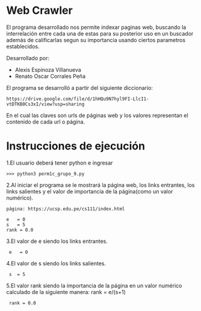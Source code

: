 # Web Crawler
El programa desarrollado nos permite indexar paginas web, buscando la interrelación entre cada una de estas para su posterior uso en un buscador además de calificarlas segun su importancia usando ciertos parametros establecidos.

Desarrollado por:
- Alexis Espinoza Villanueva
- Renato Oscar Corrales Peña

El programa se desarrolló a partir del siguiente diccionario:

    https://drive.google.com/file/d/1hHQu9N7hyl9FI-LlcI1-vtDTKB0Cs3xI/view?usp=sharing
    
En el cual las claves son urls de páginas web y los valores representan el contenido de cada url o página.

# Instrucciones de ejecución
1.El usuario deberá tener python e ingresar

    >>> python3 perm1c_grupo_9.py
    
2.Al iniciar el programa se le mostrará la página web, los links entrantes, los links salientes y el valor de importancia de la página(como un valor numérico).
    
    página: https://ucsp.edu.pe/cs111/index.html
    
    e   = 0
    s   = 5
    rank = 0.0
    
3.El valor de e siendo los links entrantes.
   
     e   = 0
    
4.El valor de s siendo los links salientes.
  
     s  = 5
        
5.El valor rank siendo la importancia de la página en un valor numérico calculado de la siguiente manera: rank = e/(s+1) 
   
     rank = 0.0
       
